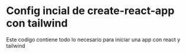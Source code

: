 # Config incial de create-react-app con tailwind

Este codigo contiene todo lo necesario para iniciar una app con react y tailwind
